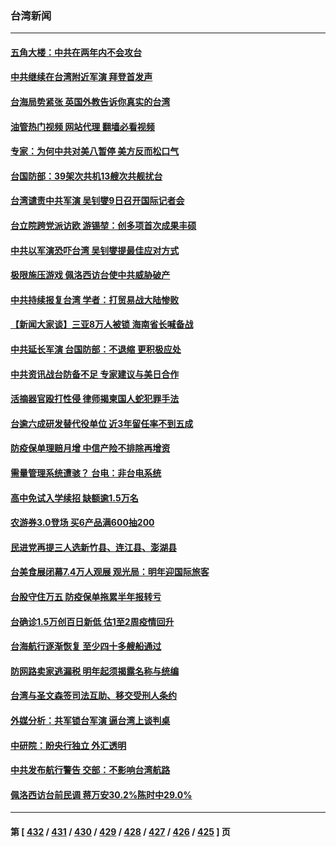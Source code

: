 ### 台湾新闻
---
#### [五角大楼：中共在两年内不会攻台](../../pages/ncid1349361/n13798354.md?08090445) 
#### [中共继续在台湾附近军演 拜登首发声](../../pages/ncid1349361/n13798310.md?08090445) 
#### [台海局势紧张 英国外教告诉你真实的台湾](../../pages/ncid1349361/n13798341.md?08090445) 
#### [油管热门视频 网站代理 翻墙必看视频](http://209.222.30.114:81/youtube.html?08090445)
#### [专家：为何中共对美八暂停 美方反而松口气](../../pages/ncid1349361/n13798323.md?08090445) 
#### [台国防部：39架次共机13艘次共舰扰台](../../pages/ncid1349361/n13798328.md?08090445) 
#### [台湾谴责中共军演 吴钊燮9日召开国际记者会](../../pages/ncid1349361/n13798300.md?08090445) 
#### [台立院跨党派访欧 游锡堃：创多项首次成果丰硕](../../pages/ncid1349361/n13798139.md?08090445) 
#### [中共以军演恐吓台湾 吴钊燮提最佳应对方式](../../pages/ncid1349361/n13798312.md?08090445) 
#### [极限施压游戏 佩洛西访台使中共威胁破产](../../pages/ncid1349361/n13798285.md?08090445) 
#### [中共持续报复台湾 学者：打贸易战大陆惨败](../../pages/ncid1349361/n13798316.md?08090445) 
#### [【新闻大家谈】三亚8万人被锁 海南省长喊备战](../../pages/ncid1349361/n13798237.md?08090445) 
#### [中共延长军演 台国防部：不退缩 更积极应处](../../pages/ncid1349361/n13798275.md?08090445) 
#### [中共资讯战台防备不足 专家建议与美日合作](../../pages/ncid1349361/n13798290.md?08090445) 
#### [活摘器官殴打性侵 律师揭柬国人蛇犯罪手法](../../pages/ncid1349361/n13798291.md?08090445) 
#### [台逾六成研发替代役单位 近3年留任率不到五成](../../pages/ncid1349361/n13798293.md?08090445) 
#### [防疫保单理赔月增 中信产险不排除再增资](../../pages/ncid1349361/n13798169.md?08090445) 
#### [需量管理系统遭骇？ 台电：非台电系统](../../pages/ncid1349361/n13798269.md?08090445) 
#### [高中免试入学续招 缺额逾1.5万名](../../pages/ncid1349361/n13798264.md?08090445) 
#### [农游券3.0登场 买6产品满600抽200](../../pages/ncid1349361/n13798262.md?08090445) 
#### [民进党再提三人选新竹县、连江县、澎湖县](../../pages/ncid1349361/n13798197.md?08090445) 
#### [台美食展闭幕7.4万人观展 观光局：明年迎国际旅客](../../pages/ncid1349361/n13798259.md?08090445) 
#### [台股守住万五 防疫保单拖累半年报转亏](../../pages/ncid1349361/n13798203.md?08090445) 
#### [台确诊1.5万创百日新低 估1至2周疫情回升](../../pages/ncid1349361/n13798258.md?08090445) 
#### [台海航行逐渐恢复 至少四十多艘船通过](../../pages/ncid1349361/n13798173.md?08090445) 
#### [防网路卖家逃漏税 明年起须揭露名称与统编](../../pages/ncid1349361/n13798168.md?08090445) 
#### [台湾与圣文森签司法互助、移交受刑人条约](../../pages/ncid1349361/n13798141.md?08090445) 
#### [外媒分析：共军锁台军演 逼台湾上谈判桌](../../pages/ncid1349361/n13798199.md?08090445) 
#### [中研院：盼央行独立 外汇透明](../../pages/ncid1349361/n13798201.md?08090445) 
#### [中共发布航行警告 交部：不影响台湾航路](../../pages/ncid1349361/n13798209.md?08090445) 
#### [佩洛西访台前民调 蒋万安30.2%陈时中29.0%](../../pages/ncid1349361/n13798167.md?08090445) 

---
#### 第 [ [432](./432.md?08090445) / [431](./431.md?08090445) / [430](./430.md?08090445) / [429](./429.md?08090445) / [428](./428.md?08090445) / [427](./427.md?08090445) / [426](./426.md?08090445) / [425](./425.md?08090445) ] 页
